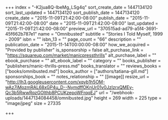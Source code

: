 +++
index = "-K2jua8Q-IbeMg_LSg4q"
sort_create_date = 1447134120
sort_last_updated = 1447134120
sort_publish_date = 1447134120
create_date = "2015-11-09T21:42:00-08:00"
publish_date = "2015-11-09T21:42:00-08:00"
date = "2015-11-09T21:42:00-08:00"
last_updated = "2015-11-09T21:42:00-08:00"
preview_url = "370515ad-ad79-a5f4-3691-45f662b787e1"
name = "Omnibusted"
subtitle = "Stories I Told Myself, 1999 - 2009"
isbn = ""
isbn_13 = ""
page_count = "66"
description = ""
publication_date = "2015-11-14T00:00:00-08:00"
how_we_acquired = "Provided by publisher"
is_sponsorship = false
alt_purchase_link = "https://squareup.com/market/manicpressthrills"
alt_purchase_label = ""
ebook_purchase = ""
alt_ebook_label = ""
category = ""
books_publisher = "publishers/manic-thrills-press.md"
books_translator = ""
reviews_books = ["books/omnibusted.md"]
books_author = ["authors/tatiana-gill.md"]
sponsorships_book = ""
notes_relationship = ""
[[image]]
resize_url = "http://lh3.googleusercontent.com/xqyb1h5OM-wAz7iMozmRAL68xGP4u_D--NymdffOKnUr01v0JzIzrxQMEy-Qc3b5RwwRqzGOlthb8PCUKzepoWFrqqEJ"
url = "/webhook-uploads/1447134084458/omnibusted.jpg"
height = 269
width = 225
type = "image/jpeg"
size = 27335

+++
